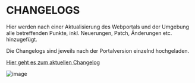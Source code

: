 # CHANGELOGS

Hier werden nach einer Aktualisierung des Webportals und der Umgebung alle betreffenden Punkte, inkl. Neuerungen, Patch, Änderungen etc. hinzugefügt.

Die Changelogs sind jeweils nach der Portalversion einzelnd hochgeladen.

[Hier geht es zum aktuellen Changelog](changelog.md#014042023-prealpha)

![image](https://user-images.githubusercontent.com/83336930/235078833-c79d9498-6ed2-4726-8384-6fc64964cb48.png)
